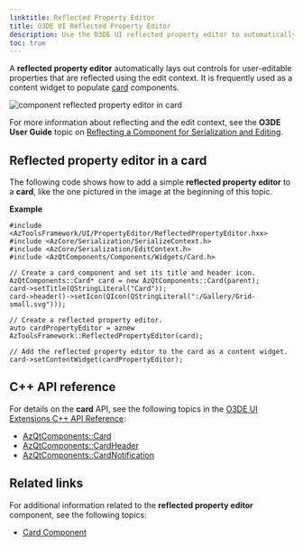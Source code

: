 ```yaml
---
linktitle: Reflected Property Editor
title: O3DE UI Reflected Property Editor
description: Use the O3DE UI reflected property editor to automatically lay out user-editable properties in O3DE tools and Gems.
toc: true
---
```


A **reflected property editor** automatically lays out controls for user-editable properties that are reflected using the edit context. It is frequently used as a content widget to populate [card](uidev-card-component.md) components.

![component reflected property editor in card](/images/tools-ui/component-reflected-property-editor-in-card.png)

For more information about reflecting and the edit context, see the **O3DE User Guide** topic on [Reflecting a Component for Serialization and Editing](/docs/user-guide/components/development/reflection/).

## Reflected property editor in a card<a name="reflected-property-editor-basic"></a>

The following code shows how to add a simple **reflected property editor** to a **card**, like the one pictured in the image at the beginning of this topic.

 **Example**

```
#include <AzToolsFramework/UI/PropertyEditor/ReflectedPropertyEditor.hxx>
#include <AzCore/Serialization/SerializeContext.h>
#include <AzCore/Serialization/EditContext.h>
#include <AzQtComponents/Components/Widgets/Card.h>

// Create a card component and set its title and header icon.
AzQtComponents::Card* card = new AzQtComponents::Card(parent);
card->setTitle(QStringLiteral("Card"));
card->header()->setIcon(QIcon(QStringLiteral(":/Gallery/Grid-small.svg")));

// Create a reflected property editor.
auto cardPropertyEditor = aznew AzToolsFramework::ReflectedPropertyEditor(card);

// Add the reflected property editor to the card as a content widget.
card->setContentWidget(cardPropertyEditor);
```

## C++ API reference<a name="card-api-ref"></a>

For details on the **card** API, see the following topics in the [O3DE UI Extensions C++ API Reference](/docs/api/frameworks/azqtcomponents/namespace_az_qt_components.html):
+  [AzQtComponents::Card](/docs/api/frameworks/azqtcomponents/class_az_qt_components_1_1_card.html)
+  [AzQtComponents::CardHeader](/docs/api/frameworks/azqtcomponents/class_az_qt_components_1_1_card_header.html)
+  [AzQtComponents::CardNotification](/docs/api/frameworks/azqtcomponents/class_az_qt_components_1_1_card_notification.html)

## Related links<a name="reflected-property-editor-related-links"></a>

For additional information related to the **reflected property editor** component, see the following topics:
+  [Card Component](uidev-card-component.md)
